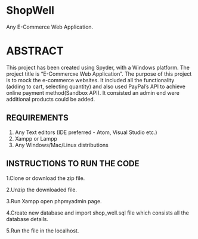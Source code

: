 # ShopWell
Any E-Commerce Web Application.

# ABSTRACT
This project has been created using Spyder, with a Windows platform. The project title is “E-Commercxe Web Application”.
The purpose of this project is to mock the e-commerce websites. It included all the functionality (adding to cart, selecting quantity) and also used PayPal’s API to achieve online payment method(Sandbox API). It consisted an admin end were additional products could be added.

## REQUIREMENTS 
  1. Any Text editors (IDE preferred - Atom, Visual Studio etc.)
  2. Xampp or Lampp
  3. Any Windows/Mac/Linux distributions

## INSTRUCTIONS TO RUN THE CODE
  1.Clone or download the zip file.

  2.Unzip the downloaded file.

  3.Run Xampp open phpmyadmin page.
  
  4.Create new database and import shop_well.sql file which consists all the database details.
  
  5.Run the file in the localhost.
  
